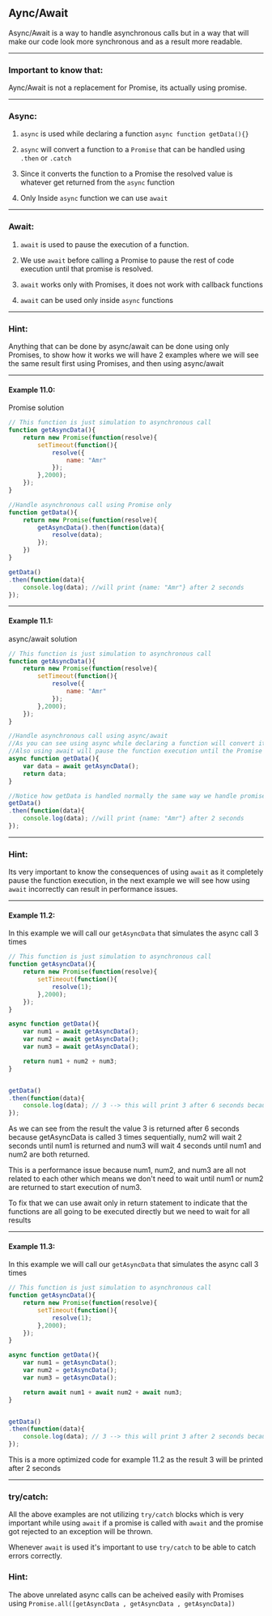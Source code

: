 ## Aync/Await

Async/Await is a way to handle asynchronous calls but in a way that will make our code look more synchronous and as a result more readable.

---

### Important to know that:

Aync/Await is not a replacement for Promise, its actually using promise.

---

### Async:

1. `async` is used while declaring a function `async function getData(){}`

2. `async` will convert a function to a `Promise` that can be handled using `.then` or `.catch`

3. Since it converts the function to a Promise the resolved value is whatever get returned from the `async` function

4. Only Inside `async` function we can use `await`

---

### Await:

1. `await` is used to pause the execution of a function.

2. We use `await` before calling a Promise to pause the rest of code execution until that promise is resolved.

3. `await` works only with Promises, it does not work with callback functions

4. `await` can be used only inside `async` functions

---

### Hint:

Anything that can be done by async/await can be done using only Promises, to show how it works we will have 2 examples where we will see the same result first using Promises, and then using async/await

---

#### Example 11.0: 

Promise solution

```javascript
// This function is just simulation to asynchronous call
function getAsyncData(){
	return new Promise(function(resolve){
		setTimeout(function(){
			resolve({
				name: "Amr"
			});
		},2000);
	});
}

//Handle asynchronous call using Promise only
function getData(){
	return new Promise(function(resolve){
		getAsyncData().then(function(data){
			resolve(data);
		});
	})
}

getData()
.then(function(data){
	console.log(data); //will print {name: "Amr"} after 2 seconds
});
```

---

#### Example 11.1: 

async/await solution

```javascript
// This function is just simulation to asynchronous call
function getAsyncData(){
	return new Promise(function(resolve){
		setTimeout(function(){
			resolve({
				name: "Amr"
			});
		},2000);
	});
}

//Handle asynchronous call using async/await 
//As you can see using async while declaring a function will convert it to promise
//Also using await will pause the function execution until the Promise getAsyncData is resolved
async function getData(){
	var data = await getAsyncData();
	return data;
}

//Notice how getData is handled normally the same way we handle promise because it returns a promise 
getData()
.then(function(data){
	console.log(data); //will print {name: "Amr"} after 2 seconds
});
```

---

### Hint:

Its very important to know the consequences of using `await` as it completely pause the function execution, in the next example we will see how using `await` incorrectly can result in performance issues.

---

#### Example 11.2:

In this example we will call our `getAsyncData` that simulates the async call 3 times

```javascript
// This function is just simulation to asynchronous call
function getAsyncData(){
	return new Promise(function(resolve){
		setTimeout(function(){
			resolve(1);
		},2000);
	});
}

async function getData(){
	var num1 = await getAsyncData();
	var num2 = await getAsyncData();
	var num3 = await getAsyncData();

	return num1 + num2 + num3;
}


getData()
.then(function(data){
	console.log(data); // 3 --> this will print 3 after 6 seconds because getAsyncData is called sequentially
});
```

As we can see from the result the value 3 is returned after 6 seconds because getAsyncData is called 3 times sequentially, num2 will wait 2 seconds until num1 is returned and num3 will wait 4 seconds until num1 and num2 are both returned.

This is a performance issue because num1, num2, and num3 are all not related to each other which means we don't need to wait until num1 or num2 are returned to start execution of num3.

To fix that we can use await only in return statement to indicate that the functions are all going to be executed directly but we need to wait for all results

---

#### Example 11.3:

In this example we will call our `getAsyncData` that simulates the async call 3 times

```javascript
// This function is just simulation to asynchronous call
function getAsyncData(){
	return new Promise(function(resolve){
		setTimeout(function(){
			resolve(1);
		},2000);
	});
}

async function getData(){
	var num1 = getAsyncData();
	var num2 = getAsyncData();
	var num3 = getAsyncData();

	return await num1 + await num2 + await num3;
}


getData()
.then(function(data){
	console.log(data); // 3 --> this will print 3 after 2 seconds because all getAsyncData calls are executed without pausing execution
});
```

This is a more optimized code for example 11.2 as the result 3 will be printed after 2 seconds

---

### try/catch:

All the above examples are not utilizing `try/catch` blocks which is very important while using `await` if a promise is called with `await` and the promise got rejected to an exception will be thrown.

Whenever `await` is used it's important to use `try/catch` to be able to catch errors correctly.


### Hint:

The above unrelated async calls can be acheived easily with Promises using `Promise.all([getAsyncData , getAsyncData , getAsyncData])`





